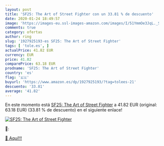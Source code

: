 ```yaml
---
layout: post
title: 'SF25: The Art of Street Fighter con un 33.81 % de descuento'
date: 2020-01-24 18:49:57
image: 'https://images-eu.ssl-images-amazon.com/images/I/51YmmOe3JqL._SL200_.jpg'
comments: true
category: ofertas
author: ring
slug: '1927925193-es SF25: The Art of Street Fighter'
tags: [ 'tole.es', ]
actualPrice: 41.82 EUR
currency: EUR
price: 41.82
comparePrice: 63.18 EUR
prodname: 'SF25: The Art of Street Fighter'
country: 'es'
flag: '🇪🇸'
buyurl: 'https://www.amazon.es/dp/1927925193/?tag=tolees-21'
descuento: '33.81'
average: '41.82'
---
```


En este momento está [SF25: The Art of Street Fighter](https://www.amazon.es/dp/1927925193/?tag=tolees-21) a 41.82 EUR (original: 63.18 EUR) (33.81 %  de descuento) en el siguiente enlace!

[![SF25: The Art of Street Fighter](https://images-eu.ssl-images-amazon.com/images/I/51YmmOe3JqL._SL200_.jpg)](https://www.amazon.es/dp/1927925193/?tag=tolees-21)

🔎:


[🛒 Aquí!!!](https://www.amazon.es/dp/1927925193/?tag=tolees-21)
